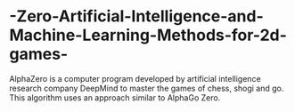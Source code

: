 # -Zero-Artificial-Intelligence-and-Machine-Learning-Methods-for-2d-games-
AlphaZero is a computer program developed by artificial intelligence research company DeepMind to master the games of chess, shogi and go. This algorithm uses an approach similar to AlphaGo Zero.
